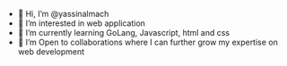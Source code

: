 - 👋 Hi, I’m @yassinalmach
- 👀 I’m interested in web application 
- 🌱 I’m currently learning GoLang, Javascript, html and css
- 💞️ I’m Open to collaborations where I can further grow my expertise on web development

<!---
yassinalmach/yassinalmach is a ✨ special ✨ repository because its `README.md` (this file) appears on your GitHub profile.
You can click the Preview link to take a look at your changes.
--->
